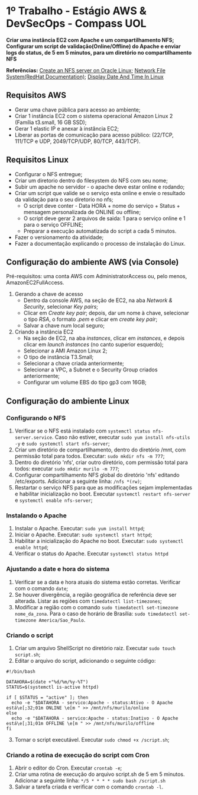 # 1º Trabalho - Estágio AWS & DevSecOps - Compass UOL
**Criar uma instância EC2 com Apache e um compartilhamento NFS; Configurar um script de validação(Online/Offline) do Apache e enviar logs do status, de 5 em 5 minutos, para um diretório no compartilhamento NFS**

**Referências:** [Create an NFS server on Oracle Linux](https://docs.oracle.com/en/learn/create_nfs_linux/#introduction); [Network File System(RedHat Documentation)](https://access.redhat.com/documentation/pt-br/red_hat_enterprise_linux/6/html/storage_administration_guide/ch-nfs#s1-nfs-how); [Display Date And Time In Linux](https://www.cyberciti.biz/faq/linux-display-date-and-time/)
## Requisitos AWS
* Gerar uma chave pública para acesso ao ambiente;
* Criar 1 instância EC2 com o sistema operacional Amazon Linux 2 (Família t3.small, 16 GB SSD);
* Gerar 1 elastic IP e anexar à instância EC2;
* Liberar as portas de comunicação para acesso público: (22/TCP, 111/TCP e UDP, 2049/TCP/UDP, 80/TCP, 443/TCP).
## Requisitos Linux
* Configurar o NFS entregue;
* Criar um diretorio dentro do filesystem do NFS com seu nome;
* Subir um apache no servidor - o apache deve estar online e rodando;
* Criar um script que valide se o serviço esta online e envie o resultado da validação para o seu diretorio no nfs;
	* O script deve conter - Data HORA + nome do serviço + Status + mensagem personalizada de ONLINE ou offline;
	* O script deve gerar 2 arquivos de saida: 1 para o serviço online e 1 para o serviço OFFLINE;
	* Preparar a execução automatizada do script a cada 5 minutos.
* Fazer o versionamento da atividade;
* Fazer a documentação explicando o processo de instalação do Linux.
## Configuração do ambiente AWS (via Console)
Pré-requisitos: uma conta AWS com AdministratorAccess ou, pelo menos, AmazonEC2FullAccess.  
1. Gerando a chave de acesso
	- Dentro da console AWS, na seção de EC2, na aba *Network & Security*, selecionar *Key pairs*;
	- Clicar em *Create key pair*; depois, dar um nome à chave, selecionar o tipo *RSA*, o formato *.pem* e clicar em *create key pair*;
	- Salvar a chave num local seguro;
2. Criando a instância EC2
	- Na seção de EC2, na aba *instances*, clicar em *instances*, e depois clicar em *launch instances* (no canto superior esquerdo);	
	- Selecionar a AMI Amazon Linux 2;
	- O tipo de instância T3.Small;
	- Selecionar a chave criada anteriormente;
	- Selecionar a VPC, a Subnet e o Security Group criados anteriormente;
	- Configurar um volume EBS do tipo gp3 com 16GB;

## Configuração do ambiente Linux
### Configurando o NFS
1. Verificar se o NFS está instalado com `systemctl status nfs-server.service`. Caso não estiver, executar `sudo yum install nfs-utils -y` e `sudo systemctl start nfs-server`; 
2. Criar um diretório de compartilhamento, dentro do diretório /mnt, com permissão total para todos. Executar: `sudo mkdir nfs -m 777`;
3. Dentro do diretório 'nfs', criar outro diretório, com permissão total para todos: executar `sudo mkdir murilo -m 777`;
4. Configurar compartilhamento NFS global do diretório 'nfs' editando /etc/exports. Adicionar a seguinte linha: `/nfs *(rw)`;
5. Restartar o serviço NFS para que as modificações sejam implementadas e habilitar inicialização no boot. Executar `systemctl restart nfs-server` e `systemctl enable nfs-server`;
### Instalando o Apache
1. Instalar o Apache. Executar: `sudo yum install httpd`;
2. Iniciar o Apache. Executar: `sudo systemctl start httpd`;
3. Habilitar a inicialização do Apache no boot. Executar: `sudo systemctl enable httpd`;
4. Verificar o status do Apache. Executar `systemctl status httpd`  
### Ajustando a date e hora do sistema
1. Verificar se a data e hora atuais do sistema estão corretas. Verificar com o comando `date`;
2. Se houver divergência, a região geográfica de referência deve ser alterada. Listar as regiões com `timedatectl list-timezones`;
3. Modificar a região com o comando `sudo timedatectl set-timezone nome_da_zona`. Para o caso de horário de Brasília: `sudo timedatectl set-timezone America/Sao_Paulo`.
### Criando o script
1. Criar um arquivo ShellScript no diretório raiz. Executar `sudo touch script.sh`;
2. Editar o arquivo do script, adicionando o seguinte código:
```
#!/bin/bash

DATAHORA=$(date +"%d/%m/%y-%T")
STATUS=$(systemctl is-active httpd)

if [ $STATUS = "active" ]; then
  echo -e "$DATAHORA - servico:Apache - status:Ativo - O Apache está\e[;32;01m ONLINE \e[m " >> /mnt/nfs/murilo/online
else
  echo -e "$DATAHORA - servico:Apache - status:Inativo - O Apache está\e[;31;01m OFFLINE \e[m " >> /mnt/nfs/murilo/offline
fi
```
3. Tornar o script executável. Executar `sudo chmod +x /script.sh`;
### Criando a rotina de execução do script com Cron
1. Abrir o editor do Cron. Executar `crontab -e`;
2. Criar uma rotina de execução do arquivo script.sh de 5 em 5 minutos. Adicionar a seguinte linha: `*/5 * * * * sudo bash /script.sh`
3. Salvar a tarefa criada e verificar com o comando `crontab -l`.

















